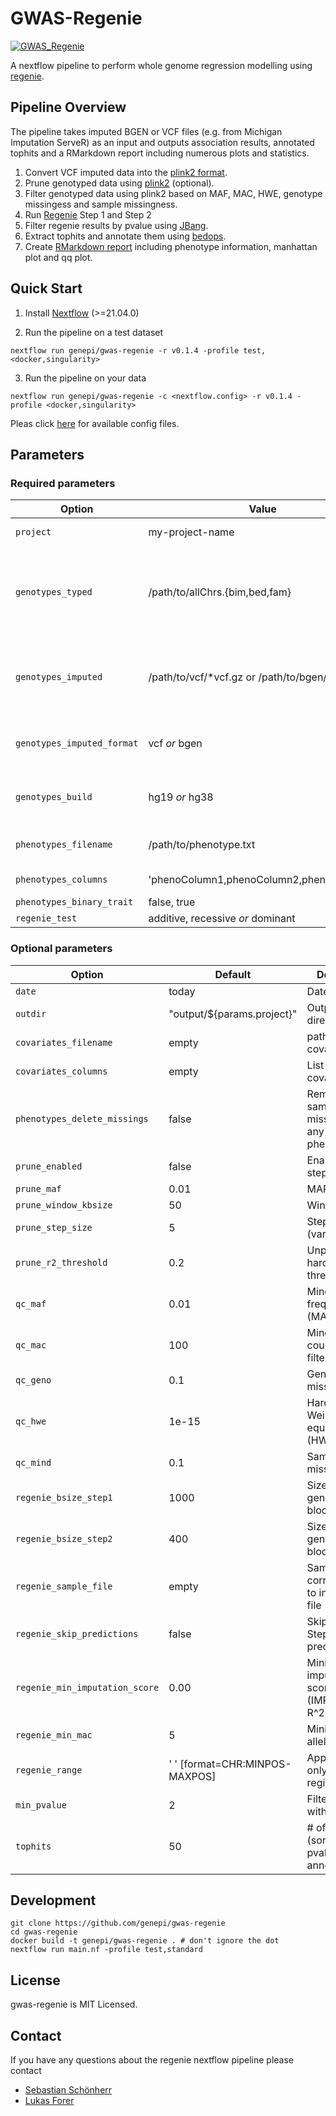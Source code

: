 # GWAS-Regenie

[![GWAS_Regenie](https://github.com/genepi/gwas-regenie/actions/workflows/ci-tests.yml/badge.svg)](https://github.com/genepi/gwas-regenie/actions/workflows/ci-tests.yml)

A nextflow pipeline to perform whole genome regression modelling using [regenie](https://github.com/rgcgithub/regenie).

## Pipeline Overview

The pipeline takes imputed BGEN or VCF files (e.g. from Michigan Imputation ServeR) as an input and outputs association results, annotated tophits and a RMarkdown report including numerous plots and statistics. 

1) Convert VCF imputed data into the [plink2 format](https://github.com/chrchang/plink-ng/blob/master/pgen_spec/pgen_spec.pdf).
2) Prune genotyped data using [plink2](https://www.cog-genomics.org/plink/2.0/) (optional).
3) Filter genotyped data using plink2 based on MAF, MAC, HWE, genotype missingess and sample missingness. 
4) Run [Regenie](https://github.com/rgcgithub/regenie) Step 1 and Step 2
5) Filter regenie results by pvalue using [JBang](https://github.com/jbangdev/jbang).
6) Extract tophits and annotate them using [bedops](https://bedops.readthedocs.io/en/latest/).
7) Create [RMarkdown report](https://rmarkdown.rstudio.com/) including phenotype information, manhattan plot and qq plot.


## Quick Start

1) Install [Nextflow](https://www.nextflow.io/docs/latest/getstarted.html#installation) (>=21.04.0)

2) Run the pipeline on a test dataset

```
nextflow run genepi/gwas-regenie -r v0.1.4 -profile test,<docker,singularity>
```

3) Run the pipeline on your data

```
nextflow run genepi/gwas-regenie -c <nextflow.config> -r v0.1.4 -profile <docker,singularity>
```

Pleas click [here](tests) for available config files. 

## Parameters

### Required parameters


| Option        | Value          | Description  |
| ------------- |-----------------| -------------| 
| `project`     | my-project-name | Name of the project | 
| `genotypes_typed`     |  /path/to/allChrs.{bim,bed,fam} | Path to the array genotypes (single merged file in plink format).  |
| `genotypes_imputed`     |  /path/to/vcf/\*vcf.gz or /path/to/bgen/\*bgen | Path to imputed genotypes in VCF or BGEN format) |
| `genotypes_imputed_format `     | vcf *or* bgen | Input file format of imputed genotypes   | 
| `genotypes_build`     | hg19 *or* hg38 | Imputed genotypes build format | 
| `phenotypes_filename `     | /path/to/phenotype.txt | Path to phenotype file | 
| `phenotypes_columns`     | 'phenoColumn1,phenoColumn2,phenoColumn3' | List of phenotypes | 
| `phenotypes_binary_trait`     | false, true | Binary trait? | 
| `regenie_test`     | additive, recessive *or* dominant |  Define test | 

### Optional parameters

| Option        |Default          | Description |
| ------------- |-----------------| -------------| 
| `date`     | today | Date in report |  
| `outdir`     | "output/${params.project}" | Output directory   
| `covariates_filename`     |  empty | path to covariates file | 
| `covariates_columns`     | empty | List of covariates |  
| `phenotypes_delete_missings`     | false | Removing samples with missing data at any of the phenotypes | 
| `prune_enabled`     | false | Enable pruning step | 
| `prune_maf`     | 0.01 | MAF filter | 
| `prune_window_kbsize`     |  50 | Window size |
| `prune_step_size`     |   5 | Step size (variant ct) |
| `prune_r2_threshold`     |   0.2 | Unphased hardcall R2 threshold|
| `qc_maf`     |   0.01 | Minor allele frequency (MAF) filter | 
| `qc_mac`     |  100 | Minor allele count (MAC) filter |  
| `qc_geno`     | 0.1 | Genotype missingess |  
| `qc_hwe`     | 1e-15 | Hardy-Weinberg equilibrium (HWE) filter |  
| `qc_mind`     | 0.1 | Sample missigness |  
| `regenie_bsize_step1`     | 1000 | Size of the genotype blocks |  
| `regenie_bsize_step2`     | 400 | Size of the genotype blocks |  
| `regenie_sample_file`     |  empty | Sample file corresponding to input BGEN file | 
| `regenie_skip_predictions`     | false | Skip Regenie Step 1 predictions |  
| `regenie_min_imputation_score`     |  0.00 | Minimum imputation info score (IMPUTE/MACH R^2)  | 
| `regenie_min_mac`     |  5 | Minimum minor allele count  | 
| `regenie_range`     |  ' ' [format=CHR:MINPOS-MAXPOS] | Apply Regenie only on specify region | 
| `min_pvalue`     |   2 | Filter results with logp10 < 2 |
| `tophits`     |   50 | # of tophits (sorted by pvalue) with annotation |

## Development

```
git clone https://github.com/genepi/gwas-regenie
cd gwas-regenie
docker build -t genepi/gwas-regenie . # don't ignore the dot
nextflow run main.nf -profile test,standard
```

## License
gwas-regenie is MIT Licensed.

## Contact
If you have any questions about the regenie nextflow pipeline please contact
* [Sebastian Schönherr](mailto:sebastian.schoenherr@i-med.ac.at)
* [Lukas Forer](mailto:lukas.forer@i-med.ac.at)

